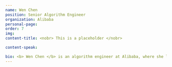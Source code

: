 ```yaml
---
name: Wen Chen
position: Senior Algorithm Engineer
organization: Alibaba
personal-page: 
order: 7
img: 
content-title: <nobr> This is a placeholder </nobr>

content-speak: 

bio: <b> Wen Chen </b> is an algorithm engineer at Alibaba, where she leads the LLM-based Recommender Systems team at Taobao and Tmall Group. Holding a master’s degree from Tsinghua University, China, her work focuses on advancing the intersection of large language models (LLMs) and recommender systems, driving innovation in e-commerce through cutting-edge research. She has published influential papers in top-tier conferences such as KDD, INFOCOM, and ICDCS, contributing to the theoretical and practical advancements in these fields.
---
```

